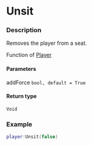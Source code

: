 # Unsit
### Description
Removes the player from a seat.

Function of [Player](/classes/Player/)

#### Parameters
addForce `bool, default = True`

#### Return type
`Void`

### Example
```lua
player:Unsit(false)
```
